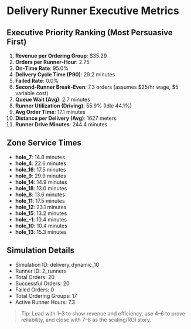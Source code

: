 # Delivery Runner Executive Metrics

## Executive Priority Ranking (Most Persuasive First)
1. **Revenue per Ordering Group**: $35.29
2. **Orders per Runner‑Hour**: 2.75
3. **On‑Time Rate**: 95.0%
4. **Delivery Cycle Time (P90)**: 29.2 minutes
5. **Failed Rate**: 0.0%
6. **Second‑Runner Break‑Even**: 7.3 orders (assumes $25/hr wage, $5 variable cost)
7. **Queue Wait (Avg)**: 2.7 minutes
8. **Runner Utilization (Driving)**: 55.9% (Idle 44.1%)
9. **Avg Order Time**: 17.1 minutes
10. **Distance per Delivery (Avg)**: 1627 meters
11. **Runner Drive Minutes**: 244.4 minutes

## Zone Service Times
- **hole_7**: 14.8 minutes
- **hole_4**: 22.6 minutes
- **hole_16**: 17.5 minutes
- **hole_9**: 29.9 minutes
- **hole_14**: 14.9 minutes
- **hole_18**: 13.0 minutes
- **hole_8**: 13.6 minutes
- **hole_11**: 17.5 minutes
- **hole_12**: 23.1 minutes
- **hole_15**: 13.2 minutes
- **hole_-1**: 10.4 minutes
- **hole_10**: 10.4 minutes
- **hole_13**: 15.3 minutes


## Simulation Details
- Simulation ID: delivery_dynamic_10
- Runner ID: 2_runners
- Total Orders: 20
- Successful Orders: 20
- Failed Orders: 0
- Total Ordering Groups: 17
- Active Runner Hours: 7.3

> Tip: Lead with 1–3 to show revenue and efficiency, use 4–6 to prove reliability, and close with 7–8 as the scaling/ROI story.
